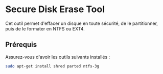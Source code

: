# Secure Disk Erase Tool

Cet outil permet d'effacer un disque en toute sécurité, de le partitionner, puis de le formater en NTFS ou EXT4.

## Prérequis

Assurez-vous d'avoir les outils suivants installés :
```bash
sudo apt-get install shred parted ntfs-3g
```
